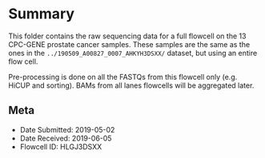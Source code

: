 # Summary

This folder contains the raw sequencing data for a full flowcell on the 13 CPC-GENE prostate cancer samples.
These samples are the same as the ones in the `../190509_A00827_0007_AHKYH3DSXX/` dataset, but using an entire flow cell.

Pre-processing is done on all the FASTQs from this flowcell only (e.g. HiCUP and sorting).
BAMs from all lanes flowcells will be aggregated later.

## Meta

* Date Submitted: 2019-05-02
* Date Received: 2019-06-05
* Flowcell ID: HLGJ3DSXX
